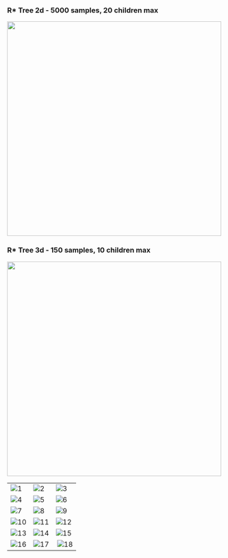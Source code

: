 ### R* Tree 2d - 5000 samples, 20 children max
<img src="https://github.com/TrustinN/RRT-path-planning/blob/main/r_trees/examples/r_tree_2d.png" width="500">

### R* Tree 3d - 150 samples, 10 children max
<img src="https://github.com/TrustinN/RRT-path-planning/blob/main/r_trees/examples/r_tree_3d.mov" width="500">

<table>
  <tr>
    <td> <img src="https://github.com/TrustinN/RRT-path-planning/blob/main/rrt_methods/examples/rrt_race.png" alt="1"></td>
    <td> <img src="https://github.com/TrustinN/RRT-path-planning/blob/main/rrt_methods/examples/rrt_sqom.png" alt="2"></td>
    <td> <img src="https://github.com/TrustinN/RRT-path-planning/blob/main/rrt_methods/examples/rrt_maze.png" alt="3"></td>
  </tr> 
  <tr>
    <td> <img src="https://github.com/TrustinN/RRT-path-planning/blob/main/rrt_methods/examples/rrt_connect_race.png" alt="4"></td>
    <td> <img src="https://github.com/TrustinN/RRT-path-planning/blob/main/rrt_methods/examples/rrt_connect_sqom.png" alt="5"></td>
    <td> <img src="https://github.com/TrustinN/RRT-path-planning/blob/main/rrt_methods/examples/rrt_connect_maze.png" alt="6"></td>
  </tr>
  <tr>
    <td> <img src="https://github.com/TrustinN/RRT-path-planning/blob/main/rrt_methods/examples/rrt_star_race.png" alt="7"></td>
    <td> <img src="https://github.com/TrustinN/RRT-path-planning/blob/main/rrt_methods/examples/rrt_star_sqom.png" alt="8"></td>
    <td> <img src="https://github.com/TrustinN/RRT-path-planning/blob/main/rrt_methods/examples/rrt_star_maze.png" alt="9"></td>
  </tr> 
  <tr>
    <td> <img src="https://github.com/TrustinN/RRT-path-planning/blob/main/rrt_methods/examples/rrt_star_connect_race.png" alt="10"></td>
    <td> <img src="https://github.com/TrustinN/RRT-path-planning/blob/main/rrt_methods/examples/rrt_star_connect_sqom.png" alt="11"></td>
    <td> <img src="https://github.com/TrustinN/RRT-path-planning/blob/main/rrt_methods/examples/rrt_star_connect_maze.png" alt="12"></td>
  </tr> 
  <tr>
    <td> <img src="" alt="13" ></td>
    <td> <img src="https://github.com/TrustinN/RRT-path-planning/blob/main/rrt_methods/examples/informed_rrt_star_sqom.png" alt="14"></td>
    <td> <img src="https://github.com/TrustinN/RRT-path-planning/blob/main/rrt_methods/examples/informed_rrt_star_maze.png" alt="15"></td>
  </tr> 
  <tr>
    <td> <img src="https://github.com/TrustinN/RRT-path-planning/blob/main/rrt_methods/examples/quick_rrt_race.png" alt="16"></td>
    <td> <img src="https://github.com/TrustinN/RRT-path-planning/blob/main/rrt_methods/examples/quick_rrt_sqom.png" alt="17"></td>
    <td> <img src="https://github.com/TrustinN/RRT-path-planning/blob/main/rrt_methods/examples/quick_rrt_maze.png" align="right" alt="18"></td>
  </tr> 
</table>

